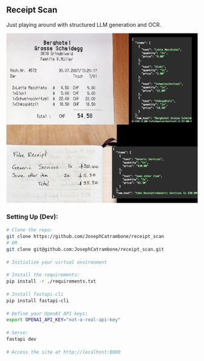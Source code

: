 ## Receipt Scan

Just playing around with structured LLM generation and OCR.

![An image of assorted receipts, some handwritten, and the resulting structured JSON.](.github/receipt.jpg?raw=true)

### Setting Up (Dev):

```bash
# Clone the repo:
git clone https://github.com/JosephCatrambone/receipt_scan
# OR
git clone git@github.com:JosephCatrambone/receipt_scan.git

# Initialize your virtual environment

# Install the requirements:
pip install -r ./requirements.txt

# Install fastapi-cli
pip install fastapi-cli

# Define your OpenAI API keys:
export OPENAI_API_KEY="not-a-real-api-key"

# Serve:
fastapi dev

# Access the site at http://localhost:8000
```
